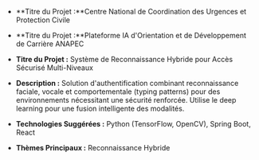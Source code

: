 - **Titre du Projet :**Centre National de Coordination des Urgences et Protection Civile

- **Titre du Projet :**Plateforme IA d'Orientation et de Développement de Carrière ANAPEC	

- **Titre du Projet :** Système de Reconnaissance Hybride pour Accès Sécurisé Multi-Niveaux
- **Description :** Solution d'authentification combinant reconnaissance faciale, vocale et comportementale (typing patterns) pour des environnements nécessitant une sécurité renforcée. Utilise le deep learning pour une fusion intelligente des modalités.
- **Technologies Suggérées :** Python (TensorFlow, OpenCV), Spring Boot, React
- **Thèmes Principaux :** Reconnaissance Hybride
